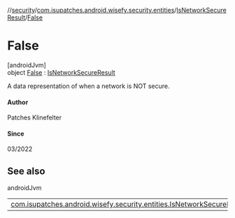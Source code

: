 //[security](../../../../index.md)/[com.isupatches.android.wisefy.security.entities](../../index.md)/[IsNetworkSecureResult](../index.md)/[False](index.md)

# False

[androidJvm]\
object [False](index.md) : [IsNetworkSecureResult](../index.md)

A data representation of when a network is NOT secure.

#### Author

Patches Klinefelter

#### Since

03/2022

## See also

androidJvm

| | |
|---|---|
| [com.isupatches.android.wisefy.security.entities.IsNetworkSecureResult](../index.md) |  |
